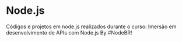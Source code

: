 # Node.js
Códigos e projetos em node.js realizados durante o curso: Imersão em desenvolvimento de APIs com Node.js By #NodeBR!
